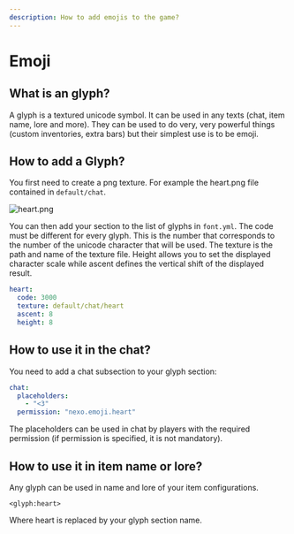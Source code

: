 ```yaml
---
description: How to add emojis to the game?
---
```


# Emoji

## What is an glyph?

A glyph is a textured unicode symbol. It can be used in any texts \(chat, item name, lore and more\). They can be used to do very, very powerful things \(custom inventories, extra bars\) but their simplest use is to be emoji.

## How to add a Glyph?

You first need to create a png texture. For example the heart.png file contained in `default/chat`.

![heart.png](../.gitbook/assets/heart%20%281%29.png)

You can then add your section to the list of glyphs in `font.yml`. The code must be different for every glyph. This is the number that corresponds to the number of the unicode character that will be used. The texture is the path and name of the texture file. Height allows you to set the displayed character scale while ascent defines the vertical shift of the displayed result.

```yaml
heart:
  code: 3000
  texture: default/chat/heart
  ascent: 8
  height: 8
```

## How to use it in the chat?

You need to add a chat subsection to your glyph section:

```yaml
chat:
  placeholders:
    - "<3"
  permission: "nexo.emoji.heart"
```

The placeholders can be used in chat by players with the required permission \(if permission is specified, it is not mandatory\).

## How to use it in item name or lore?

Any glyph can be used in name and lore of your item configurations.

```text
<glyph:heart>
```

Where heart is replaced by your glyph section name.

